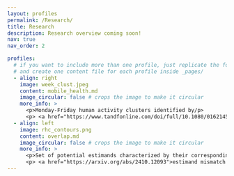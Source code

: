 ```yaml
---
layout: profiles
permalink: /Research/
title: Research
description: Research overview coming soon!
nav: true
nav_order: 2

profiles:
  # if you want to include more than one profile, just replicate the following block
  # and create one content file for each profile inside _pages/
  - align: right
    image: week_clust.jpeg
    content: mobile_health.md
    image_circular: false # crops the image to make it circular
    more_info: >
      <p>Monday-Friday human activity clusters identified by/p>
      <p> <a href="https://www.tandfonline.com/doi/full/10.1080/01621459.2025.2506196">Adjacency Matrix Decomposition Clustering</a></p>
  - align: left
    image: rhc_contours.png
    content: overlap.md
    image_circular: false # crops the image to make it circular
    more_info: >
      <p>Set of potential estimands characterized by their corresponding/p>
      <p> <a href="https://arxiv.org/abs/2410.12093">estimand mismatch and statistical bias</a></p>
---
```

